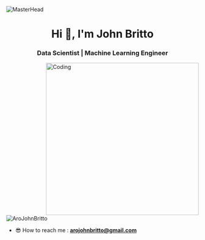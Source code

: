 ![MasterHead](https://nodusanalytics.com/wp-content/uploads/2021/03/bi-dashboard-for-website.gif)
<h1 align="center">Hi 👋, I'm John Britto </h1>
<h3 align="center">Data Scientist | Machine Learning Engineer</h3>
<img align="right" alt="Coding" width="400" src="https://images.squarespace-cdn.com/content/v1/5769fc401b631bab1addb2ab/1541580611624-TE64QGKRJG8SWAIUS7NS/coding-freak.gif">

<p align="left"> <img src="https://komarev.com/ghpvc/?username=AroJohnBritto&label=Profile%20views&color=brightgreen&style=plastic" alt="AroJohnBritto" /> </p>




- 😎 How to reach me : **arojohnbritto@gmail.com**
